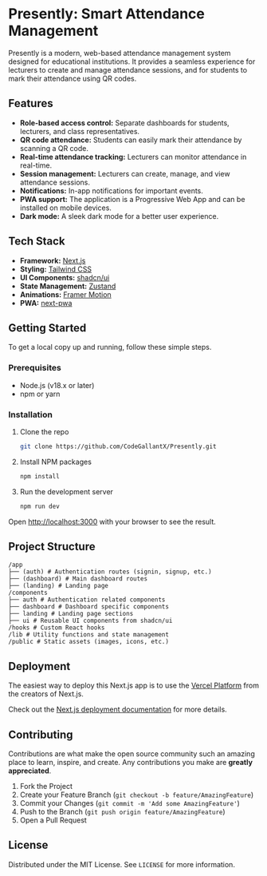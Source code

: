 # Presently: Smart Attendance Management

Presently is a modern, web-based attendance management system designed for educational institutions. It provides a seamless experience for lecturers to create and manage attendance sessions, and for students to mark their attendance using QR codes.

## Features

*   **Role-based access control:** Separate dashboards for students, lecturers, and class representatives.
*   **QR code attendance:** Students can easily mark their attendance by scanning a QR code.
*   **Real-time attendance tracking:** Lecturers can monitor attendance in real-time.
*   **Session management:** Lecturers can create, manage, and view attendance sessions.
*   **Notifications:** In-app notifications for important events.
*   **PWA support:** The application is a Progressive Web App and can be installed on mobile devices.
*   **Dark mode:** A sleek dark mode for a better user experience.

## Tech Stack

*   **Framework:** [Next.js](https://nextjs.org/)
*   **Styling:** [Tailwind CSS](https://tailwindcss.com/)
*   **UI Components:** [shadcn/ui](https://ui.shadcn.com/)
*   **State Management:** [Zustand](https://github.com/pmndrs/zustand)
*   **Animations:** [Framer Motion](https://www.framer.com/motion/)
*   **PWA:** [next-pwa](https://www.npmjs.com/package/next-pwa)

## Getting Started

To get a local copy up and running, follow these simple steps.

### Prerequisites

*   Node.js (v18.x or later)
*   npm or yarn

### Installation

1.  Clone the repo
    ```sh
    git clone https://github.com/CodeGallantX/Presently.git
    ```
2.  Install NPM packages
    ```sh
    npm install
    ```
3.  Run the development server
    ```sh
    npm run dev
    ```

Open [http://localhost:3000](http://localhost:3000) with your browser to see the result.

## Project Structure

```
/app
├── (auth) # Authentication routes (signin, signup, etc.)
├── (dashboard) # Main dashboard routes
├── (landing) # Landing page
/components
├── auth # Authentication related components
├── dashboard # Dashboard specific components
├── landing # Landing page sections
├── ui # Reusable UI components from shadcn/ui
/hooks # Custom React hooks
/lib # Utility functions and state management
/public # Static assets (images, icons, etc.)
```

## Deployment

The easiest way to deploy this Next.js app is to use the [Vercel Platform](https://vercel.com/new?utm_medium=default-template&filter=next.js&utm_source=create-next-app&utm_campaign=create-next-app-readme) from the creators of Next.js.

Check out the [Next.js deployment documentation](https://nextjs.org/docs/app/building-your-application/deploying) for more details.

## Contributing

Contributions are what make the open source community such an amazing place to learn, inspire, and create. Any contributions you make are **greatly appreciated**.

1.  Fork the Project
2.  Create your Feature Branch (`git checkout -b feature/AmazingFeature`)
3.  Commit your Changes (`git commit -m 'Add some AmazingFeature'`)
4.  Push to the Branch (`git push origin feature/AmazingFeature`)
5.  Open a Pull Request

## License

Distributed under the MIT License. See `LICENSE` for more information.